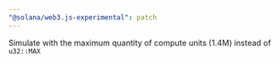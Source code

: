 ```yaml
---
"@solana/web3.js-experimental": patch
---
```


Simulate with the maximum quantity of compute units (1.4M) instead of `u32::MAX`
